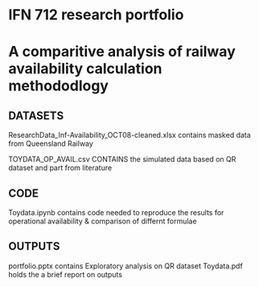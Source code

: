 # IFN 712 research portfolio
# A comparitive analysis of railway availability calculation methododlogy 

## DATASETS
 ResearchData_Inf-Availability_OCT08-cleaned.xlsx  contains masked data from Queensland Railway 
 
 TOYDATA_OP_AVAIL.csv  CONTAINS  the simulated data based on QR dataset and part from literature


## CODE
Toydata.ipynb contains code needed to reproduce the results for operational availability & comparison of differnt formulae


## OUTPUTS
 portfolio.pptx contains Exploratory analysis on QR dataset
 Toydata.pdf holds the a brief report on outputs
 
